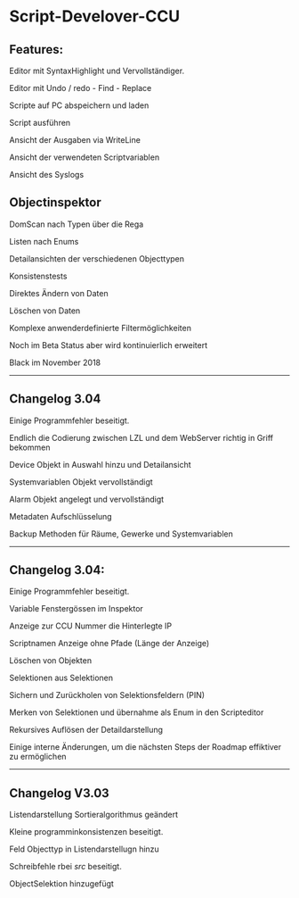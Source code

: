 # Script-Develover-CCU


Features:
----------
Editor mit SyntaxHighlight und Vervollständiger.

Editor mit Undo / redo - Find - Replace

Scripte auf PC abspeichern und laden

Script ausführen

Ansicht der Ausgaben via WriteLine

Ansicht der verwendeten Scriptvariablen

Ansicht des Syslogs


Objectinspektor
---------------
DomScan nach Typen über die Rega

Listen nach Enums

Detailansichten der verschiedenen Objecttypen

Konsistenstests

Direktes Ändern von Daten

Löschen von Daten

Komplexe anwenderdefinierte Filtermöglichkeiten


Noch im Beta Status aber wird kontinuierlich erweitert

Black im November 2018


---------------------------------
Changelog 3.04
-----------------------------
Einige Programmfehler beseitigt.

Endlich die Codierung zwischen LZL und dem WebServer richtig in Griff bekommen

Device Objekt in Auswahl hinzu und Detailansicht 

Systemvariablen Objekt vervollständigt

Alarm Objekt angelegt und vervollständigt

Metadaten Aufschlüsselung

Backup Methoden für Räume, Gewerke und Systemvariablen


---------------------------------
Changelog 3.04:
---------------------------------
Einige Programmfehler beseitigt.

Variable Fenstergössen im Inspektor

Anzeige zur CCU Nummer die Hinterlegte IP

Scriptnamen Anzeige ohne Pfade (Länge der Anzeige)

Löschen von Objekten

Selektionen aus Selektionen

Sichern und Zurückholen von Selektionsfeldern (PIN)

Merken von Selektionen und übernahme als Enum in den Scripteditor

Rekursives Auflösen der Detaildarstellung

Einige interne Änderungen, um die nächsten Steps der Roadmap effiktiver zu ermöglichen

----------------------------------
Changelog V3.03
---------------------------------
Listendarstellung Sortieralgorithmus geändert

Kleine programminkonsistenzen beseitigt.

Feld Objecttyp in Listendarstellugn hinzu

Schreibfehle rbei $src$ beseitigt.

ObjectSelektion hinzugefügt

